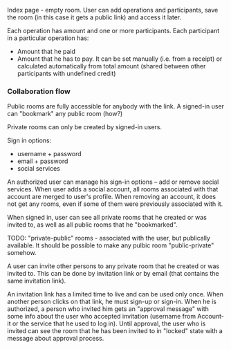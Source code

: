 Index page - empty room. User can add operations and participants, save the room (in this case it gets a public link) and access it later.

Each operation has amount and one or more participants. Each participant in a particular operation has:
- Amount that he paid
- Amount that he has to pay. It can be set manually (i.e. from a receipt) or calculated automatically from total amount (shared between other participants with undefined credit)


### Collaboration flow

Public rooms are fully accessible for anybody with the link. A signed-in user can "bookmark" any public room (how?)

Private rooms can only be created by signed-in users.

Sign in options:
- username + password
- email + password
- social services

An authorized user can manage his sign-in options – add or remove social services. When user adds a social account, all rooms associated with that account are merged to user's profile. When removing an account, it does not get any rooms, even if some of them were previously associated with it.

When signed in, user can see all private rooms that he created or was invited to, as well as all public rooms that he "bookmarked".

TODO: "private-public" rooms - associated with the user, but publically available. It should be possible to make any pulbic room "public-private" somehow.

A user can invite other persons to any private room that he created or was invited to. This can be done by invitation link or by email (that contains the same invitation link).

An invitation link has a limited time to live and can be used only once. When another person clicks on that link, he must sign-up or sign-in. When he is authorized, a person who invited him gets an "approval message" with some info about the user who accepted invitation (username from Account-it or the service that he used to log in). Until approval, the user who is invited can see the room that he has been invited to in "locked" state with a message about approval process.


